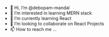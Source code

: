 - 👋 Hi, I’m @debopam-mandal
- 👀 I’m interested in learning MERN stack
- 🌱 I’m currently learning React
- 💞️ I’m looking to collaborate on React Projects
- 📫 How to reach me ...

<!---
debopam-mandal/debopam-mandal is a ✨ special ✨ repository because its `README.md` (this file) appears on your GitHub profile.
You can click the Preview link to take a look at your changes.
--->
